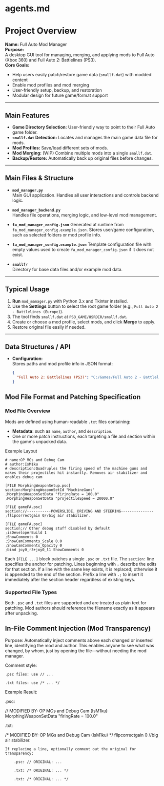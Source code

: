 # agents.md

# Project Overview

**Name:** Full Auto Mod Manager  
**Purpose:**  
A desktop GUI tool for managing, merging, and applying mods to Full Auto (Xbox 360) and Full Auto 2: Battlelines (PS3).  
**Core Goals:**  
- Help users easily patch/restore game data (`smallf.dat`) with modded content
- Enable mod profiles and mod merging
- User-friendly setup, backup, and restoration
- Modular design for future game/format support

---

## Main Features

- **Game Directory Selection:** User-friendly way to point to their Full Auto game folder.
- **`smallf.dat` Detection:** Locates and manages the main game data file for mods.
- **Mod Profiles:** Save/load different sets of mods.
- **Mod Merging:** (WIP) Combine multiple mods into a single `smallf.dat`.
- **Backup/Restore:** Automatically back up original files before changes.

---

## Main Files & Structure

- **`mod_manager.py`**  
  Main GUI application. Handles all user interactions and controls backend logic.

- **`mod_manager_backend.py`**  
  Handles file operations, merging logic, and low-level mod management.

- **`fa_mod_manager_config.json`**
  Generated at runtime from `fa_mod_manager_config.example.json`. Stores user/game configuration, such as selected folders or mod profile info.
- **`fa_mod_manager_config.example.json`**
  Template configuration file with empty values used to create `fa_mod_manager_config.json` if it does not exist.

- **`smallf/`**  
  Directory for base data files and/or example mod data.

---

## Typical Usage

1. **Run** `mod_manager.py` with Python 3.x and Tkinter installed.
2. Use the **Settings** button to select the root game folder (e.g., `Full Auto 2 - Battlelines (Europe)`).
3. The tool finds `smallf.dat` at `PS3_GAME/USRDIR/smallf.dat`.
4. Create or choose a mod profile, select mods, and click **Merge** to apply.
5. Restore original file easily if needed.

---

## Data Structures / API

- **Configuration:**  
  Stores paths and mod profile info in JSON format:
  ```json
  {
    "Full Auto 2: Battlelines (PS3)": "C:/Games/Full Auto 2 - Battlelines (Europe)"
  }
  ```

## Mod File Format and Patching Specification

### Mod File Overview

Mods are defined using human-readable `.txt` files containing:

- **Metadata:** such as `name`, `author`, and `description`.
- One or more patch instructions, each targeting a file and section within the game's unpacked data.

Example Layout

```
# name:OP MGs and Debug Cam
# author:IsM1ku
# description:Quadruples the firing speed of the machine guns and makes their projectiles hit instantly. Removes air stabilizer and enables debug cam

[FILE MorphingWeaponSetup.psc]
section:MorphingWeaponSetId "MachineGuns"
;MorphingWeaponSetData "firingRate = 100.0"
;MorphingWeaponSetData "projectileSpeed = 20000.0"

[FILE gameFA.psc]
section://-----------POWERSLIDE, DRIVING AND STEERING---------------
;flipcorrectgain 0//big air stabilizer.

[FILE gameFA.psc]
section:// Other debug stuff disabled by default
;isDeveloperBuild 1
;ShowComments 0
;ShowCamComments_Scale 0.0
;ShowCamComments_Opacity 0
;bind joy0_r3+joy0_l1 ShowComments 0
```

Each `[FILE ...]` block patches a single `.psc` or `.txt` file.
The `section:` line specifies the anchor for patching.
Lines beginning with `;` describe the edits for that section. If a line with the same key exists, it is replaced; otherwise it is appended to the end of the section. Prefix a line with `.;` to insert it immediately after the section header regardless of existing keys.

### Supported File Types

Both `.psc` and `.txt` files are supported and are treated as plain text for patching. Mod authors should reference the filename exactly as it appears after unpacking.

## In-File Comment Injection (Mod Transparency)

Purpose:
Automatically inject comments above each changed or inserted line, identifying the mod and author.
This enables anyone to see what was changed, by whom, just by opening the file—without needing the mod manager.

Comment style:

    .psc files: use // ...

    .txt files: use /* ... */

Example Result:

.psc:

// MODIFIED BY: OP MGs and Debug Cam (IsM1ku)
MorphingWeaponSetData "firingRate = 100.0"

.txt:

/* MODIFIED BY: OP MGs and Debug Cam (IsM1ku) */
flipcorrectgain 0	//big air stabilizer.

    If replacing a line, optionally comment out the original for transparency:

        .psc: // ORIGINAL: ...

        .txt: /* ORIGINAL: ... */

        .txt: /* ORIGINAL: ... */
